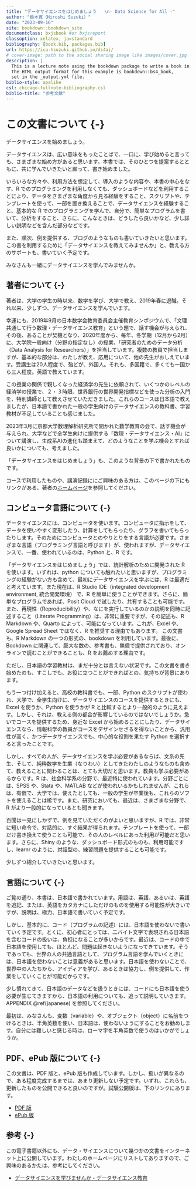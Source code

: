 ```yaml
--- 
title: "データサイエンスをはじめましょう   \n- Data Science for All -"
author: "鈴木寛（Hiroshi Suzuki）"
date: "2023-09-16"
site: bookdown::bookdown_site
documentclass: bxjsbook #or bxjsreport
classoption: xelatex, ja=standard
bibliography: [book.bib, packages.bib]
url: https://icu-hsuzuki.github.io/ds4aj/
# cover-image: path to the social sharing image like images/cover.jpg
description: |
  This is a lecture note using the bookdown package to write a book in Japanese.
  The HTML output format for this example is bookdown::bs4_book,
  set in the _output.yml file.
biblio-style: apalike
csl: chicago-fullnote-bibliography.csl
biblio-title: "参考文献"
---
```



# この文書について  {-} 



データサイエンスを始めましょう。

データサイエンスは、広い意味をもったことばで、一口に、学び始めると言っても、さまざまな始め方があると思います。本書では、そのひとつを提案するとともに、共に学んでいきたいと願って、書き始めました。

いろいろな方々や、利用方法を想定して、導入のような内容や、本書の中心をなす、R でのプログラミングを利用しなくても、ダッシュボードなどを利用することにより、データをさまざまな角度から見る経験をすること、スクリプトや、テンプレートを使って、一部を置き換えることで、データサイエンスを経験すること、基本的な R でのプログラミングを学んで、自分で、簡単なプログラムを書いて、分析をすること、さらに、こんなときは、どうしたら良いかなど、少し詳しい説明などを含んだ部分などです。

また、順次、例を提供する、ブログのようなものも書いていきたいと思います。この書を利用するために「データサイエンスを教えてみませんか」と、教える方のサポートも、書いていく予定です。

みなさんも一緒にデータサイエンスを学んでみませんか。

## 著者について {-}

著者は、大学の学生の時以来、数学を学び、大学で教え、2019年春に退職。それ以来、少しずつ、データサイエンスを学んでいます。

幸運にも、2019年9月の日本数学会教育委員会主催教育シンポジウムで、「文理共通して行う数理・データサイエンス教育」という題で、話す機会が与えられ、その後、あることが契機となり、2020年度から、毎年、冬学期（12月から2月）に、大学院一般向け（分野の指定なし）の授業、「研究者のためのデータ分析（Data Analysis for Researchers）」を担当しています。複数の教員で担当しますが、基本的な部分は、わたしが教え、応用について、他の先生がおしえています。受講生は20人程度で、殆どが、外国人。それも、多国籍で、多くても一国から三人程度。英語で教えています。

この授業の関係で親しくなった経済学の先生に依頼されて、いくつかのレベルの経済学の授業で、２・３時限、世界銀行の世界開発指標などを使った分析の入門を、特別講師として教えさせていただきました。これらのコースは日本語で教えましたが、日本語で書かれた一般の学生向けのデータサイエンスの教科書、学習教材が不足していることも感じました。

2023年3月に京都大学数理解析研究所で開かれた数学教育の会で、話す機会が与えられ、大学などで全学生向けに提供する「数理・データサイエンス・AI」について講演し、生成系AIの進化も踏まえて、どのようなことを学ぶ機会とすれば良いかについても、考えました。

「データサイエンスをはじめましょう」も、このような背景の下で書かれたものです。

コースで利用したものや、講演記録ににご興味のある方は、このページの下にもリンクがある、著者の[ホームページ](https://icu-hsuzuki.github.io/science/computer/learning/ds.html)を参照してください。

## コンピュータ言語について {-}

データサイエンスには、コンピュータを使います。コンピュータに指示をして、データを使いやすく変形したり、計算をしてもらったり、グラフを書いてもらったりします。そのためにコンピュータとのやりとりをする言語が必要です。さまざまな言語（プログラミング言語と呼びます）が、使われますが、データサイエンスで、一番、使われているのは、Python と、R です。

「データサイエンスをはじめましょう」では、統計解析のために開発された R を使います。いずれは、python についても触れたいと思いますが、プログラミングの経験がない方も含めて、最初にデータサイエンスを学ぶには、R は最適だと考えています。また現在は、R Studio IDE（integrated development environment, 統合開発環境） で、R を簡単に使うことができます。さらに、簡単なプログラムであれば、Posit Cloud で試したり、共有することも可能です。また、再現性（Reproducibility）や、なにを実行しているのかの説明を同時に記述すること（Literate Programming）は、非常に重要ですが、その記述も、R Markdown や、Quarto によって、可能になっています。これが、Excel や、Google Spread Sheet ではなく、R を推奨する理由でもあります。
この文書も、R Markdown の一つの形式の、bookdown を利用しています。最後に、Bookdown に関連して、膨大な数の、参考書も、無償で提供されており、オンラインで読むことができることも、R をお薦めする理由です。

ただし、日本語の学習教材は、まだ十分とは言えない状況です。この文書を書き始めたのも、すこしでも、お役に立つことができればとの、気持ちが背景にあります。

もう一つ付け加えると、高校の教科書でも、一部、Python のスクリプトが使われ、大学で、全学生向けに、データサイエンスのコースを提供するときにも、Excel を使うか、Python を使うかが R と比較するとより一般的のように見えます。しかし、それは、教える側の都合が影響しているのではないでしょうか。急いでコースを提供するため、身近な Excel から始めることにしたり、データサイエンスなら、情報科学の教員がコースをデザインせざるを得ないことから、汎用性が高く、かつデータサイエンスでも、中心的な役割を果たす Python を選択すると言ったことです。

しかし、すべての人が、データサイエンスを学ぶ必要があるならば、文系の先生、そして、純粋数学を生業（なりわい）としてきたわたしのようなものも含めて、教えることに関わることは、とても大切だと思います。教員も学ぶ必要があるからです。R は、社会科学系の分野で、最近特に使われています。分野ごとには、SPSS や、Stata や、MATLAB などが使われいるかもしれませんが、これらは、有償で、大学では、使えたとしても、一般の学生が卒業後も、これらのソフトを使えることは稀です。また、研究においても、最近は、さまざまな分野で、R がより一般的になっているとも聞きます。

百聞は一見にしかずで、例を見ていただくのがよいと思いますが、R では、非常に短い命令で、対話的に、すぐ結果が得られます。テンプレートを使って、一部だけ書き換えて使うことも可能で、その人のレベルにあった利用が可能だと思います。さらに、Shiny のような、ダッシュボード形式のものも、利用可能ですし、learnr のように、対話型の、練習問題を提供することも可能です。

少しずつ紹介していきたいと思います。

## 言語について {-}

ご覧の通り、本書は、日本語で書かれています。用語は、英語、あるいは、英語を追記、または、英語をカタカナにしただけのものを使用する可能性が大きいですが、説明は、極力、日本語で書いていく予定です。

しかし、基本的に、コード（プログラムの記述）には、日本語を使わないで書いていく予定です。とくに、初心者にとっては、二バイト文字で表現される日本語を含むコードの扱いは、負担になることが多いからです。最近は、コードの中で日本語を使用しても、ほとんど、問題は起きないようになってきています。そうであっても、世界の人の共通言語として、プログラム言語を学んでいくときには、日本語を使わないことは意義があると思います。日本語を使わないことで、世界中の人たちから、アイディアを学び、あるときは協力し、例を提供して、作業をしていくことが可能だからです。

少し慣れてきて、日本語のデータなどを扱うときには、コードにも日本語を使う必要が生じてきますから、日本語の利用についても、追って説明していきます。APPENDIX \@ref(japanese) を参照してください。

最初は、みなさんも、変数（variable）や、オブジェクト（object）に名前をつけるときは、半角英数を使い、日本語は、使わないようにすることをお勧めします。自分には難しいと感じる時は、ローマ字を半角英数で使うのはいかがでしょうか。

## PDF、ePub 版について {-}

この文書は、PDF 版と、ePub 版も作成しています。しかし、扱いが異なるので、ある程度完成するまでは、あまり更新しない予定です。いずれ、これらも、更新したものを公開できると良いのですが。試験公開版は、下のリンクにあります。

* [PDF 版](https://icu-hsuzuki.github.io/ds4aj/ds4aj.pdf)
* [ePub 版](https://icu-hsuzuki.github.io/ds4aj/ds4aj.epub)

## 参考 {-}

この電子書籍以外にも、データ・サイエンスについて幾つかの文書をインターネット上に公開しています。わたしのホームページにリストしてありますので、ご興味のあるかたは、参考にしてください。

* [データサイエンスを学びませんか・データサイエンス教育](https://icu-hsuzuki.github.io/science/computer/learning/ds.html)

